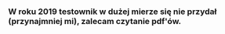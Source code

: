 ### W roku 2019 testownik w dużej mierze się nie przydał (przynajmniej mi), zalecam czytanie pdf'ów.
